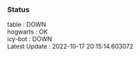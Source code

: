### Status


table : DOWN  
hogwarts : OK  
icy-bot : DOWN  
Latest Update : 2022-10-17 20:15:14.603072
